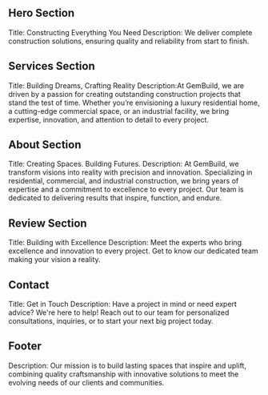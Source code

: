 ## Hero Section

Title: Constructing Everything You Need
Description: We deliver complete construction solutions, ensuring quality and reliability from start to finish.

## Services Section

Title: Building Dreams, Crafting Reality
Description:At GemBuild, we are driven by a passion for creating outstanding construction projects that stand the test of time. Whether you’re envisioning a luxury residential home, a cutting-edge commercial space, or an industrial facility, we bring expertise, innovation, and attention to detail to every project.

## About Section

Title: Creating Spaces. Building Futures.
Description: At GemBuild, we transform visions into reality with precision and innovation. Specializing in residential, commercial, and industrial construction, we bring years of expertise and a commitment to excellence to every project. Our team is dedicated to delivering results that inspire, function, and endure.

## Review Section

Title: Building with Excellence
Description: Meet the experts who bring excellence and innovation to every project. Get to know our dedicated team making your vision a reality.


## Contact

Title: Get in Touch
Description: Have a project in mind or need expert advice? We're here to
help! Reach out to our team for personalized consultations, inquiries, or to start your next big project today.

## Footer

Description: Our mission is to build lasting spaces that inspire and uplift, combining quality craftsmanship with innovative solutions to meet
the evolving needs of our clients and communities.
